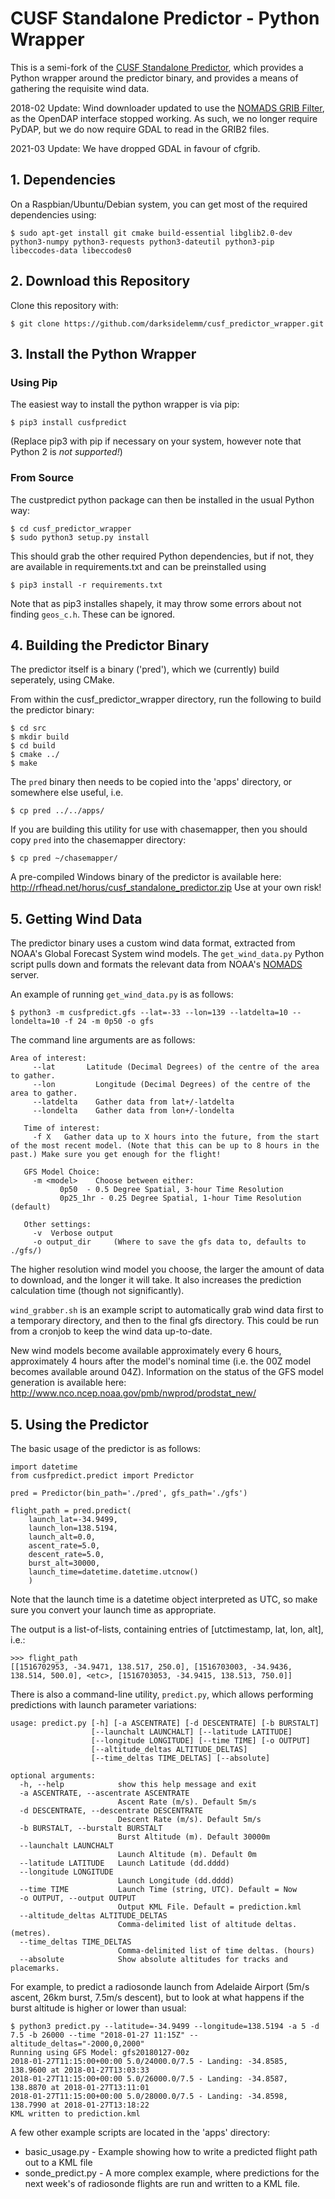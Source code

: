 # CUSF Standalone Predictor - Python Wrapper
This is a semi-fork of the [CUSF Standalone Predictor](https://github.com/jonsowman/cusf-standalone-predictor/), which provides a Python wrapper around the predictor binary, and provides a means of gathering the requisite wind data.

2018-02 Update: Wind downloader updated to use the [NOMADS GRIB Filter](http://nomads.ncep.noaa.gov/txt_descriptions/grib_filter_doc.shtml), as the OpenDAP interface stopped working. As such, we no longer require PyDAP, but we do now require GDAL to read in the GRIB2 files.

2021-03 Update: We have dropped GDAL in favour of cfgrib. 

## 1. Dependencies
On a Raspbian/Ubuntu/Debian system, you can get most of the required dependencies using:
```
$ sudo apt-get install git cmake build-essential libglib2.0-dev python3-numpy python3-requests python3-dateutil python3-pip libeccodes-data libeccodes0
```

## 2. Download this Repository
Clone this repository with:
```
$ git clone https://github.com/darksidelemm/cusf_predictor_wrapper.git
```

## 3. Install the Python Wrapper

### Using Pip
The easiest way to install the python wrapper is via pip:
```
$ pip3 install cusfpredict
```
(Replace pip3 with pip if necessary on your system, however note that Python 2 is *not supported!*)

### From Source
The custpredict python package can then be installed in the usual Python way:
```
$ cd cusf_predictor_wrapper
$ sudo python3 setup.py install
```

This should grab the other required Python dependencies, but if not, they are available in requirements.txt and can be preinstalled using
```
$ pip3 install -r requirements.txt
```

Note that as pip3 installes shapely, it may throw some errors about not finding `geos_c.h`. These can be ignored.


## 4. Building the Predictor Binary
The predictor itself is a binary ('pred'), which we (currently) build seperately, using CMake.

From within the cusf_predictor_wrapper directory, run the following to build the predictor binary:

```
$ cd src
$ mkdir build
$ cd build
$ cmake ../
$ make
```

The `pred` binary then needs to be copied into the 'apps' directory, or somewhere else useful, i.e.
```
$ cp pred ../../apps/
```

If you are building this utility for use with chasemapper, then you should copy `pred` into the chasemapper directory:
```
$ cp pred ~/chasemapper/
```

A pre-compiled Windows binary of the predictor is available here: http://rfhead.net/horus/cusf_standalone_predictor.zip
Use at your own risk!


## 5. Getting Wind Data
The predictor binary uses a custom wind data format, extracted from NOAA's Global Forecast System wind models. The `get_wind_data.py` Python script pulls down and formats the relevant data from NOAA's [NOMADS](http://nomads.ncep.noaa.gov) server.

An example of running `get_wind_data.py` is as follows:
```
$ python3 -m cusfpredict.gfs --lat=-33 --lon=139 --latdelta=10 --londelta=10 -f 24 -m 0p50 -o gfs
```
The command line arguments are as follows:
```
Area of interest:
     --lat       Latitude (Decimal Degrees) of the centre of the area to gather.
     --lon         Longitude (Decimal Degrees) of the centre of the area to gather.
     --latdelta    Gather data from lat+/-latdelta
     --londelta    Gather data from lon+/-londelta

   Time of interest:
     -f X   Gather data up to X hours into the future, from the start of the most recent model. (Note that this can be up to 8 hours in the past.) Make sure you get enough for the flight!   
   
   GFS Model Choice:
     -m <model>    Choose between either:
           0p50  - 0.5 Degree Spatial, 3-hour Time Resolution
           0p25_1hr - 0.25 Degree Spatial, 1-hour Time Resolution (default)

   Other settings:
     -v  Verbose output
     -o output_dir     (Where to save the gfs data to, defaults to ./gfs/)
```

The higher resolution wind model you choose, the larger the amount of data to download, and the longer it will take. It also increases the prediction calculation time (though not significantly).

`wind_grabber.sh` is an example script to automatically grab wind data first to a temporary directory, and then to the final gfs directory. This could be run from a cronjob to keep the wind data up-to-date.

New wind models become available approximately every 6 hours, approximately 4 hours after the model's nominal time (i.e. the 00Z model becomes available around 04Z). Information on the status of the GFS model generation is available here: http://www.nco.ncep.noaa.gov/pmb/nwprod/prodstat_new/

## 5. Using the Predictor

The basic usage of the predictor is as follows:
```
import datetime
from cusfpredict.predict import Predictor

pred = Predictor(bin_path='./pred', gfs_path='./gfs')

flight_path = pred.predict(
    launch_lat=-34.9499,
    launch_lon=138.5194,
    launch_alt=0.0,
    ascent_rate=5.0,
    descent_rate=5.0,
    burst_alt=30000,
    launch_time=datetime.datetime.utcnow()
    )

```

Note that the launch time is a datetime object interpreted as UTC, so make sure you convert your launch time as appropriate.

The output is a list-of-lists, containing entries of [utctimestamp, lat, lon, alt], i.e.:

```
>>> flight_path
[[1516702953, -34.9471, 138.517, 250.0], [1516703003, -34.9436, 138.514, 500.0], <etc>, [1516703053, -34.9415, 138.513, 750.0]]
```

There is also a command-line utility, `predict.py`, which allows performing predictions with launch parameter variations:
```
usage: predict.py [-h] [-a ASCENTRATE] [-d DESCENTRATE] [-b BURSTALT]
                  [--launchalt LAUNCHALT] [--latitude LATITUDE]
                  [--longitude LONGITUDE] [--time TIME] [-o OUTPUT]
                  [--altitude_deltas ALTITUDE_DELTAS]
                  [--time_deltas TIME_DELTAS] [--absolute]

optional arguments:
  -h, --help            show this help message and exit
  -a ASCENTRATE, --ascentrate ASCENTRATE
                        Ascent Rate (m/s). Default 5m/s
  -d DESCENTRATE, --descentrate DESCENTRATE
                        Descent Rate (m/s). Default 5m/s
  -b BURSTALT, --burstalt BURSTALT
                        Burst Altitude (m). Default 30000m
  --launchalt LAUNCHALT
                        Launch Altitude (m). Default 0m
  --latitude LATITUDE   Launch Latitude (dd.dddd)
  --longitude LONGITUDE
                        Launch Longitude (dd.dddd)
  --time TIME           Launch Time (string, UTC). Default = Now
  -o OUTPUT, --output OUTPUT
                        Output KML File. Default = prediction.kml
  --altitude_deltas ALTITUDE_DELTAS
                        Comma-delimited list of altitude deltas. (metres).
  --time_deltas TIME_DELTAS
                        Comma-delimited list of time deltas. (hours)
  --absolute            Show absolute altitudes for tracks and placemarks.
```

For example, to predict a radiosonde launch from Adelaide Airport (5m/s ascent, 26km burst, 7.5m/s descent), but to look at what happens if the burst altitude is higher or lower than usual:
```
$ python3 predict.py --latitude=-34.9499 --longitude=138.5194 -a 5 -d 7.5 -b 26000 --time "2018-01-27 11:15Z" --altitude_deltas="-2000,0,2000"
Running using GFS Model: gfs20180127-00z
2018-01-27T11:15:00+00:00 5.0/24000.0/7.5 - Landing: -34.8585, 138.9600 at 2018-01-27T13:03:33
2018-01-27T11:15:00+00:00 5.0/26000.0/7.5 - Landing: -34.8587, 138.8870 at 2018-01-27T13:11:01
2018-01-27T11:15:00+00:00 5.0/28000.0/7.5 - Landing: -34.8598, 138.7990 at 2018-01-27T13:18:22
KML written to prediction.kml
```

A few other example scripts are located in the 'apps' directory:
 * basic_usage.py - Example showing how to write a predicted flight path out to a KML file
 * sonde_predict.py - A more complex example, where predictions for the next week's of radiosonde flights are run and written to a KML file.



